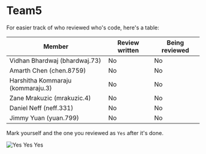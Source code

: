 # Team5

For easier track of who reviewed who's code, here's a table:

| Member  | Review written | Being reviewed |
| ------------- | ------------- | ------------- |
| Vidhan Bhardwaj (bhardwaj.73)  | No  | No |
| Amarth Chen (chen.8759)  | No  | No |
| Harshitha Kommaraju (kommaraju.3)  | No  | No |
| Zane Mrakuzic (mrakuzic.4)  | No  | No |
| Daniel Neff (neff.331)  | No  | No |
| Jimmy Yuan (yuan.799)  | No  | No |

Mark yourself and the one you reviewed as `Yes` after it's done. 

![Yes Yes Yes](https://i.imgur.com/Qgl3Q2K.gif)



